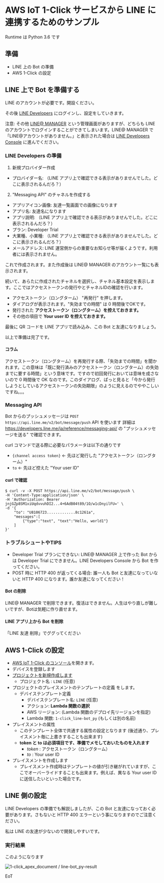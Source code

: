 # AWS IoT 1-Click サービスから LINE に連携するためのサンプル

Runtime は Python 3.6 です

## 準備

- LINE 上の Bot の準備
- AWS 1-Click の設定

## LINE 上で Bot を準備する

LINE のアカウントが必要です。開設ください。

その後 [LINE Developers](https://developers.line.me/console/) にログインし、設定をしていきます。

注意: その他 [LINE@ MANAGER](https://admin-official.line.me/) という管理画面がありますが、どちらも LINE のアカウントでログインすることができてしまいます。LINE@ MANAGER で「LINE@アカウントがありません。」と表示された場合は [LINE Developers Console](https://developers.line.me/console/) に進んでください。

### LINE Developers の準備

1. 新規プロバイダー作成
  - プロバイダー名: （LINE アプリ上で確認できる表示がありませんでした。どこに表示されるんだろ？）
2. "Messaging API" のチャネルを作成する
  - アプリアイコン画像: 友達一覧画面での画像になります
  - アプリ名: 友達名になります
  - アプリ説明: （LINE アプリ上で確認できる表示がありませんでした。どこに表示されるんだろ？）
  - プラン: Developer Trial
  - 大業種、小業種: （LINE アプリ上で確認できる表示がありませんでした。どこに表示されるんだろ？）
  - メールアドレス: LINE 運営側からの重要なお知らせ等が届くようです。利用者には表示されません。

これで作成されます。また作成後は LINE@ MANAGER のアカウント一覧にも表示されます。

続いて、あらたに作成されたチャネルを選択し、チャネル基本設定を表示します。ここではアクセストークンの発行やとチャネルIDの確認を行います。

- アクセストークン（ロングターム） "再発行" を押します。
- ダイアログが表示されます。"失効までの時間" は 0 時間後でOKです。
- 発行された **アクセストークン（ロングターム）を控えておきます。**
- その他の項目で **Your user ID を控えておきます。**

最後に QR コードを LINE アプリで読み込み、この Bot と友達になりましょう。

以上で準備は完了です。

#### コラム

アクセストークン（ロングターム）を再発行する際、「失効までの時間」を聞かれます。この意味は「既に発行済みのアクセストークン（ロングターム）の失効までに要する時間」という意味です。ですので初回発行においては意味を成さないので 0 時間後で OK なのです。このダイアログ、ぱっと見ると「今から発行しようとしているアクセストークンの失効期限」のように見えるのでややこしいですね。。。

### Messaging API

Bot からのプッシュメッセージは `POST https://api.line.me/v2/bot/message/push` API を使います
詳細は https://developers.line.me/ja/reference/messaging-api/ の "プッシュメッセージを送る" で確認できます。

curl コマンドで送る際に必要なパラメータは以下の通りです

- `{channel access token}` ← 先ほど発行した "アクセストークン（ロングターム）"
- `to` ← 先ほど控えた "Your user ID"

#### curl で確認

```
$ curl -v -X POST https://api.line.me/v2/bot/message/push \
-H 'Content-Type:application/json' \
-H 'Authorization: Bearer jnjGZp8SM1xiUqdvvuhDI2...4+6AdB04t89/1O/w1cDnyilFU=' \
-d '{
    "to": "U8106723.............8c1261a",
    "messages":[
        {"type":"text", "text":"Hello, world1"}
    ]
}'
```

### トラブルシュートやTIPS

- Developer Trial プランにできない: LINE@ MANAGER 上で作った Bot からは Developer Trial にできません。LINE Developers Console から Bot を作ってください。
- POST 時に HTTP 400 が返ってくる場合: 誰一人も Bot と友達になっていないと HTTP 400 になります。誰か友達になってください！

#### Bot の削除

LINE@ MANAGER で削除できます。復活はできません。人生はやり直しが難しいですが、Botは気軽に作り直せます。

#### LINE アプリ上から Bot を削除

「LINE 友達 削除」でググってください

## AWS 1-Click の設定

- [AWS IoT 1-Click のコンソール](https://ap-northeast-1.console.aws.amazon.com/iot1click/home)を開きます。
- デバイスを登録します
- [プロジェクトを新規作成します](https://ap-northeast-1.console.aws.amazon.com/iot1click/home?region=ap-northeast-1#/create/project)
  - プロジェクト名 : `LINE` (任意)
- プロジェクトのプレイスメントのテンプレートの定義 をします。
  - デバイステンプレート定義
    - デバイステンプレート名: `LINE` (任意)
    - アクション: **Lambda 関数の選択**
    - AWS リージョン: (Lambda 関数のデプロイ先リージョンを指定)
    - Lambda 関数: `1-click_line-bot_py` (もしくは別の名前)
 - プレイスメントの属性
   - このテンプレート全体で共通する属性の設定となります (後述通り、プレイスメント毎に上書きすることも出来ます)
   - **token と to は必須項目です、準備でメモしておいたものを入れます**
      - _token_ : アクセストークン（ロングターム）
      - _to_ : Your user ID
- プレイスメントを作成します
  - プレイスメント作成時はテンプレートの値が引き継がれていますが、ここでオーバーライドすることも出来ます。例えば、異なる Your user ID に送信したいといった場合です。

## LINE 側の設定

LINE Developers の準備でも解説しましたが、この Bot と友達になっておく必要があります。さもないと HTTP 400 エラーという事になりますのでご注意ください。

私は LINE の友達が少ないので開発しやすいです。

### 実行結果

このようになります

<img src="https://docs.google.com/drawings/d/e/2PACX-1vScA8oifcpqfxXn8jatie9pUB95H6Eq-g4Isa6_tLYNJ58XIDi7FpdApRpZX03JiNjNRyS8lF-oclYi/pub?w=238&amp;h=516" alt="1-click_apex_document / line-bot_py-result">

EoT
